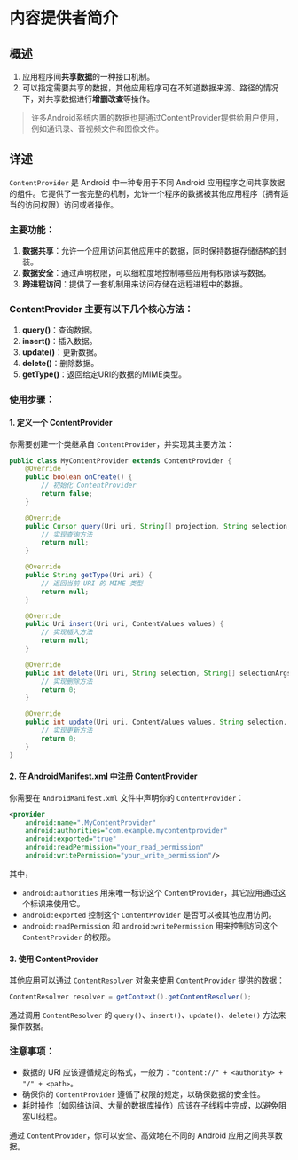 # 内容提供者简介

## 概述

1. 应用程序间**共享数据**的一种接口机制。
2. 可以指定需要共享的数据，其他应用程序可在不知道数据来源、路径的情况下，对共享数据进行**增删改查**等操作。
>许多Android系统内置的数据也是通过ContentProvider提供给用户使用，例如通讯录、音视频文件和图像文件。

## 详述

`ContentProvider` 是 Android 中一种专用于不同 Android 应用程序之间共享数据的组件。它提供了一套完整的机制，允许一个程序的数据被其他应用程序（拥有适当的访问权限）访问或者操作。

### 主要功能：
1. **数据共享**：允许一个应用访问其他应用中的数据，同时保持数据存储结构的封装。
2. **数据安全**：通过声明权限，可以细粒度地控制哪些应用有权限读写数据。
3. **跨进程访问**：提供了一套机制用来访问存储在远程进程中的数据。

### ContentProvider 主要有以下几个核心方法：
1. **query()**：查询数据。
2. **insert()**：插入数据。
3. **update()**：更新数据。
4. **delete()**：删除数据。
5. **getType()**：返回给定URI的数据的MIME类型。

### 使用步骤：
#### 1. 定义一个 ContentProvider
你需要创建一个类继承自 `ContentProvider`，并实现其主要方法：
```java
public class MyContentProvider extends ContentProvider {
    @Override
    public boolean onCreate() {
        // 初始化 ContentProvider
        return false;
    }

    @Override
    public Cursor query(Uri uri, String[] projection, String selection, String[] selectionArgs, String sortOrder) {
        // 实现查询方法
        return null;
    }

    @Override
    public String getType(Uri uri) {
        // 返回当前 URI 的 MIME 类型
        return null;
    }

    @Override
    public Uri insert(Uri uri, ContentValues values) {
        // 实现插入方法
        return null;
    }

    @Override
    public int delete(Uri uri, String selection, String[] selectionArgs) {
        // 实现删除方法
        return 0;
    }

    @Override
    public int update(Uri uri, ContentValues values, String selection, String[] selectionArgs) {
        // 实现更新方法
        return 0;
    }
}
```
#### 2. 在 AndroidManifest.xml 中注册 ContentProvider
你需要在 `AndroidManifest.xml` 文件中声明你的 `ContentProvider`：
```xml
<provider
    android:name=".MyContentProvider"
    android:authorities="com.example.mycontentprovider"
    android:exported="true"
    android:readPermission="your_read_permission"
    android:writePermission="your_write_permission"/>
```
其中，
- `android:authorities` 用来唯一标识这个 `ContentProvider`，其它应用通过这个标识来使用它。
- `android:exported` 控制这个 `ContentProvider` 是否可以被其他应用访问。
- `android:readPermission` 和 `android:writePermission` 用来控制访问这个 `ContentProvider` 的权限。

#### 3. 使用 ContentProvider
其他应用可以通过 `ContentResolver` 对象来使用 `ContentProvider` 提供的数据：
```java
ContentResolver resolver = getContext().getContentResolver();
```
通过调用 `ContentResolver` 的 `query()`、`insert()`、`update()`、`delete()` 方法来操作数据。

### 注意事项：
- 数据的 URI 应该遵循规定的格式，一般为：`"content://" + <authority> + "/" + <path>`。
- 确保你的 `ContentProvider` 遵循了权限的规定，以确保数据的安全性。
- 耗时操作（如网络访问、大量的数据库操作）应该在子线程中完成，以避免阻塞UI线程。

通过 `ContentProvider`，你可以安全、高效地在不同的 Android 应用之间共享数据。
